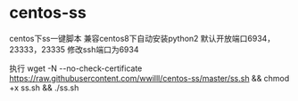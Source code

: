 # centos-ss
centos下ss一键脚本
兼容centos8下自动安装python2
默认开放端口6934，23333，23335
修改ssh端口为6934

执行 wget -N --no-check-certificate https://raw.githubusercontent.com/wwilll/centos-ss/master/ss.sh && chmod +x ss.sh && ./ss.sh
